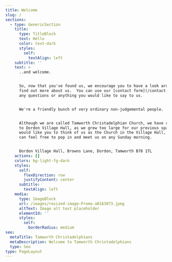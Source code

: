 ```yaml
---
title: Welcome
slug: /
sections:
  - type: GenericSection
    title:
      type: TitleBlock
      text: Hello
      color: text-dark
      styles:
        self:
          textAlign: left
    subtitle: ''
    text: >
      ..and welcome.


      So, now that you've found us, we encourage you to have a look around and
      find out more about us.  You can use our [contact form](/contact-us) for
      any questions or anything you would like to say to us.


      We're a friendly bunch of very ordinary non-judgemental people.


      Although we are called Tamworth Christadelphian Church, we have relocated
      to Dordon Village Hall, as we grew too large for our previous space.  We
      would like you to think of us as the Church in the Village Hall, where you
      can feel free to pop in and meet us on any Sunday morning.


      Dordon Village Hall, Browns Lane, Dordon, Tamworth B78 1TL
    actions: []
    colors: bg-light-fg-dark
    styles:
      self:
        flexDirection: row
        justifyContent: center
      subtitle:
        textAlign: left
    media:
      type: ImageBlock
      url: /images/resized-image-Promo-a0163073.jpeg
      altText: Image alt text placeholder
      elementId: ''
      styles:
        self:
          borderRadius: medium
seo:
  metaTitle: Tamworth Christadelphians
  metaDescription: Welcome to Tamworth Christadelphians
  type: Seo
type: PageLayout
---
```

